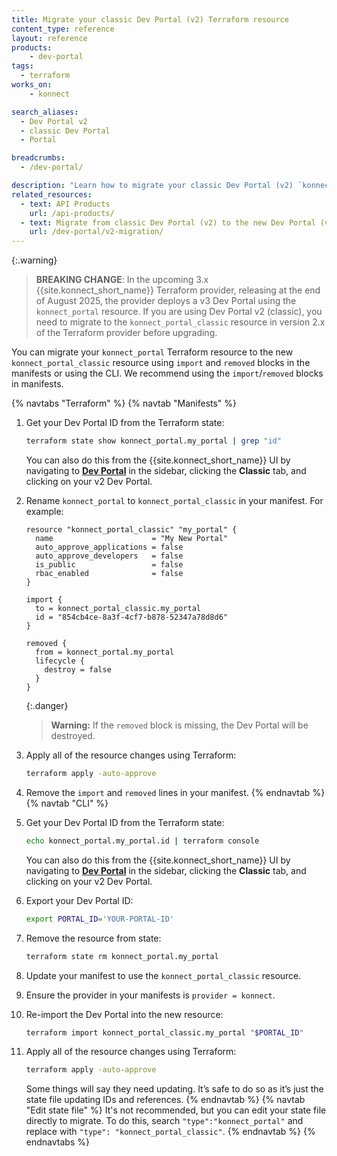 ```yaml
---
title: Migrate your classic Dev Portal (v2) Terraform resource
content_type: reference
layout: reference
products:
    - dev-portal
tags:
  - terraform
works_on:
    - konnect

search_aliases:
  - Dev Portal v2
  - classic Dev Portal
  - Portal

breadcrumbs:
  - /dev-portal/

description: "Learn how to migrate your classic Dev Portal (v2) `konnect_portal` Terraform resource to `konnect_portal_classic`."
related_resources:
  - text: API Products
    url: /api-products/
  - text: Migrate from classic Dev Portal (v2) to the new Dev Portal (v3)
    url: /dev-portal/v2-migration/
---
```


{:.warning}
> **BREAKING CHANGE**: In the upcoming 3.x {{site.konnect_short_name}} Terraform provider, releasing at the end of August 2025, the provider deploys a v3 Dev Portal using the `konnect_portal` resource. If you are using Dev Portal v2 (classic), you need to migrate to the `konnect_portal_classic` resource in version 2.x of the Terraform provider before upgrading.

You can migrate your `konnect_portal` Terraform resource to the new `konnect_portal_classic` resource using `import` and `removed` blocks in the manifests or using the CLI. We recommend using the `import`/`removed` blocks in manifests.

{% navtabs "Terraform" %}
{% navtab "Manifests" %}
1. Get your Dev Portal ID from the Terraform state: 
   ```sh
   terraform state show konnect_portal.my_portal | grep "id"
   ```
   You can also do this from the {{site.konnect_short_name}} UI by navigating to [**Dev Portal**](https://cloud.konghq.com/portals/) in the sidebar, clicking the **Classic** tab, and clicking on your v2 Dev Portal.

1. Rename `konnect_portal` to `konnect_portal_classic` in your manifest. For example:
   ```hcl
   resource "konnect_portal_classic" "my_portal" {
     name                      = "My New Portal"
     auto_approve_applications = false
     auto_approve_developers   = false
     is_public                 = false
     rbac_enabled              = false
   }

   import {
     to = konnect_portal_classic.my_portal
     id = "854cb4ce-8a3f-4cf7-b878-52347a78d8d6"
   }

   removed {
     from = konnect_portal.my_portal
     lifecycle {
       destroy = false
     }
   }
   ```

   {:.danger}
   > **Warning:** If the `removed` block is missing, the Dev Portal will be destroyed.

1. Apply all of the resource changes using Terraform:
   ```sh
   terraform apply -auto-approve
   ```
1. Remove the `import` and `removed` lines in your manifest.
{% endnavtab %}
{% navtab "CLI" %}
1. Get your Dev Portal ID from the Terraform state: 
   ```sh
   echo konnect_portal.my_portal.id | terraform console
   ```
   You can also do this from the {{site.konnect_short_name}} UI by navigating to [**Dev Portal**](https://cloud.konghq.com/portals/) in the sidebar, clicking the **Classic** tab, and clicking on your v2 Dev Portal.
1. Export your Dev Portal ID:
   ```sh
   export PORTAL_ID='YOUR-PORTAL-ID'
   ```
1. Remove the resource from state:
   ```sh
   terraform state rm konnect_portal.my_portal
   ```
1. Update your manifest to use the `konnect_portal_classic` resource.

1. Ensure the provider in your manifests is `provider = konnect`.

1. Re-import the Dev Portal into the new resource:
   ```sh
   terraform import konnect_portal_classic.my_portal "$PORTAL_ID"
   ```
1. Apply all of the resource changes using Terraform:
   ```sh
   terraform apply -auto-approve
   ```
   Some things will say they need updating. It’s safe to do so as it’s just the state file updating IDs and references.
{% endnavtab %}
{% navtab "Edit state file" %}
It's not recommended, but you can edit your state file directly to migrate. To do this, search `"type":"konnect_portal"` and replace with `"type": "konnect_portal_classic"`.
{% endnavtab %}
{% endnavtabs %}

